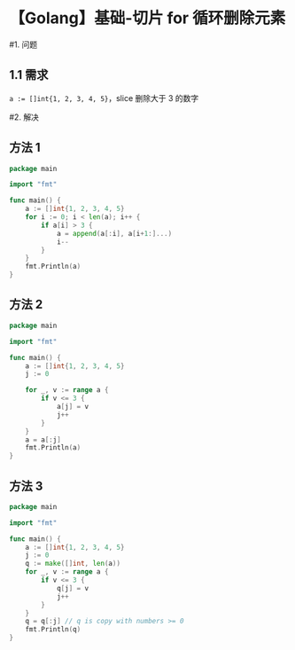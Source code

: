 # 【Golang】基础-切片 for 循环删除元素


<!--more-->

#1. 问题

## 1.1 需求

`a := []int{1, 2, 3, 4, 5}`，slice 删除大于 3 的数字

#2. 解决

## 方法 1

```go
package main

import "fmt"

func main() {
	a := []int{1, 2, 3, 4, 5}
	for i := 0; i < len(a); i++ {
		if a[i] > 3 {
			a = append(a[:i], a[i+1:]...)
			i--
		}
	}
	fmt.Println(a)
}
```

## 方法 2

```go
package main

import "fmt"

func main() {
	a := []int{1, 2, 3, 4, 5}
	j := 0

	for _, v := range a {
		if v <= 3 {
			a[j] = v
			j++
		}
	}
	a = a[:j]
	fmt.Println(a)
}
```

## 方法 3

```go
package main

import "fmt"

func main() {
	a := []int{1, 2, 3, 4, 5}
	j := 0
	q := make([]int, len(a))
	for _, v := range a {
		if v <= 3 {
			q[j] = v
			j++
		}
	}
	q = q[:j] // q is copy with numbers >= 0
	fmt.Println(q)
}

```


